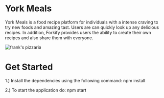 # York Meals
York Meals is a food recipe platform for individuals with a intense craving to try new foods and amazing tast. Users are can quickly look up any delicious recipes. In addition, Forkify provides users the ability to create their own recipes and also share them with everyone.

![frank's pizzaria](https://github.com/franxX123/Forkify/assets/38338252/56630a6d-0530-4109-963f-0503d70e9353)


# Get Started
1.) Install the dependencies using the following command: npm install

2.) To start the application do: npm start

